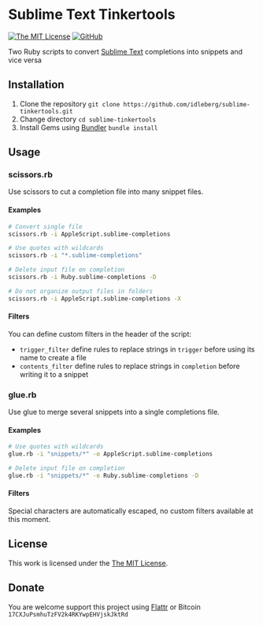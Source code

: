 # Sublime Text Tinkertools

[![The MIT License](https://img.shields.io/badge/license-MIT-orange.svg?style=flat-square)](http://opensource.org/licenses/MIT)
[![GitHub](https://img.shields.io/github/release/idleberg/sublime-tinkertools.svg?style=flat-square)](https://github.com/idleberg/sublime-tinkertools/releases)

Two Ruby scripts to convert [Sublime Text](http://www.sublimetext.com/) completions into snippets and vice versa

## Installation

1. Clone the repository `git clone https://github.com/idleberg/sublime-tinkertools.git`
2. Change directory `cd sublime-tinkertools`
3. Install Gems using [Bundler](http://bundler.io/) `bundle install`

## Usage

### scissors.rb

Use scissors to cut a completion file into many snippet files.

#### Examples

```bash
# Convert single file
scissors.rb -i AppleScript.sublime-completions

# Use quotes with wildcards
scissors.rb -i "*.sublime-completions"

# Delete input file on completion
scissors.rb -i Ruby.sublime-completions -D

# Do not organize output files in folders
scissors.rb -i AppleScript.sublime-completions -X
```

#### Filters

You can define custom filters in the header of the script:

* `trigger_filter` define rules to replace strings in `trigger` before using its name to create a file
* `contents_filter` define rules to replace strings in `completion` before writing it to a snippet

### glue.rb

Use glue to merge several snippets into a single completions file.

#### Examples

```bash
# Use quotes with wildcards
glue.rb -i "snippets/*" -o AppleScript.sublime-completions

# Delete input file on completion
glue.rb -i "snippets/*" -o Ruby.sublime-completions -D
```

#### Filters

Special characters are automatically escaped, no custom filters available at this moment.

## License

This work is licensed under the [The MIT License](LICENSE).

## Donate

You are welcome support this project using [Flattr](https://flattr.com/submit/auto?user_id=idleberg&url=https://github.com/idleberg/sublime-tinkertools) or Bitcoin `17CXJuPsmhuTzFV2k4RKYwpEHVjskJktRd`
